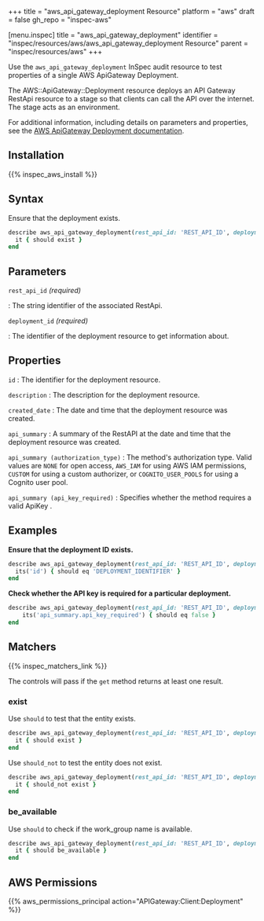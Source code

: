 +++
title = "aws_api_gateway_deployment Resource"
platform = "aws"
draft = false
gh_repo = "inspec-aws"

[menu.inspec]
title = "aws_api_gateway_deployment"
identifier = "inspec/resources/aws/aws_api_gateway_deployment Resource"
parent = "inspec/resources/aws"
+++

Use the `aws_api_gateway_deployment` InSpec audit resource to test properties of a single AWS ApiGateway Deployment.

The AWS::ApiGateway::Deployment resource deploys an API Gateway RestApi resource to a stage so that clients can call the API over the internet. The stage acts as an environment.

For additional information, including details on parameters and properties, see the [AWS ApiGateway Deployment documentation](https://docs.aws.amazon.com/AWSCloudFormation/latest/UserGuide/aws-resource-apigateway-deployment.html).

## Installation

{{% inspec_aws_install %}}

## Syntax

Ensure that the deployment exists.

```ruby
describe aws_api_gateway_deployment(rest_api_id: 'REST_API_ID', deployment_id: 'DEPLOYMENT_ID') do
  it { should exist }
end
```

## Parameters

`rest_api_id` _(required)_

: The string identifier of the associated RestApi.

`deployment_id` _(required)_

: The identifier of the deployment resource to get information about.

## Properties

`id`
: The identifier for the deployment resource.

`description`
: The description for the deployment resource.

`created_date`
: The date and time that the deployment resource was created.

`api_summary`
: A summary of the RestAPI at the date and time that the deployment resource was created.

`api_summary (authorization_type)`
: The method's authorization type. Valid values are `NONE` for open access, `AWS_IAM` for using AWS IAM permissions, `CUSTOM` for using a custom authorizer, or `COGNITO_USER_POOLS` for using a Cognito user pool.

`api_summary (api_key_required)`
: Specifies whether the method requires a valid ApiKey .

## Examples

**Ensure that the deployment ID exists.**

```ruby
describe aws_api_gateway_deployment(rest_api_id: 'REST_API_ID', deployment_id: 'DEPLOYMENT_ID') do
  its('id') { should eq 'DEPLOYMENT_IDENTIFIER' }
end
```

**Check whether the API key is required for a particular deployment.**

```ruby
describe aws_api_gateway_deployment(rest_api_id: 'REST_API_ID', deployment_id: 'DEPLOYMENT_ID') do
    its('api_summary.api_key_required') { should eq false }
end
```

## Matchers

{{% inspec_matchers_link %}}

The controls will pass if the `get` method returns at least one result.

### exist

Use `should` to test that the entity exists.

```ruby
describe aws_api_gateway_deployment(rest_api_id: 'REST_API_ID', deployment_id: 'DEPLOYMENT_ID') do
  it { should exist }
end
```

Use `should_not` to test the entity does not exist.

```ruby
describe aws_api_gateway_deployment(rest_api_id: 'REST_API_ID', deployment_id: 'DEPLOYMENT_ID') do
  it { should_not exist }
end
```

### be_available

Use `should` to check if the work_group name is available.

```ruby
describe aws_api_gateway_deployment(rest_api_id: 'REST_API_ID', deployment_id: 'DEPLOYMENT_ID') do
  it { should be_available }
end
```

## AWS Permissions

{{% aws_permissions_principal action="APIGateway:Client:Deployment" %}}
